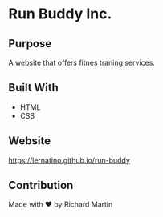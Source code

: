 # Run Buddy Inc.

## Purpose
A website that offers fitnes traning services. 

## Built With
* HTML
* CSS

## Website
https://lernatino.github.io/run-buddy

## Contribution
Made with ❤️ by Richard Martin
